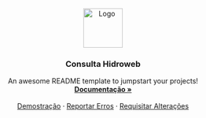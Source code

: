 <!--
*** Thanks for checking out this README Template. If you have a suggestion that would
*** make this better, please fork the repo and create a pull request or simply open
*** an issue with the tag "enhancement".
*** Thanks again! Now go create something AMAZING! :D
-->


<!-- PROJECT LOGO -->
<br />
<p align="center">
  <a href="https://github.com/renan-cassimiro/consulta_hidroweb">
    <img src="images/logo.png" alt="Logo" width="80" height="80">
  </a>

  <h3 align="center">Consulta Hidroweb</h3>

  <p align="center">
    An awesome README template to jumpstart your projects!
    <br />
    <a href="https://github.com/renan-cassimiro/consulta_hidroweb"><strong>Documentação »</strong></a>
    <br />
    <br />
    <a href="https://renancb.shinyapps.io/consulta_hidroweb/">Demostração</a>
    ·
    <a href="https://github.com/renan-cassimiro/consulta_hidroweb/issues">Reportar Erros</a>
    ·
    <a href="https://github.com/renan-cassimiro/consulta_hidroweb/issues">Requisitar Alterações</a>
  </p>
</p>


